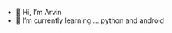 - 👋 Hi, I’m Arvin
- 🌱 I’m currently learning ... python and android


<!---
Arvin28/Arvin28 is a ✨ special ✨ repository because its `README.md` (this file) appears on your GitHub profile.
You can click the Preview link to take a look at your changes.
--->
